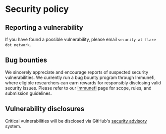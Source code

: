 # Security policy

## Reporting a vulnerability

If you have found a possible vulnerability, please email
`security at flare dot network`.

## Bug bounties

We sincerely appreciate and encourage reports of suspected security
vulnerabilities. We currently run a bug bounty program through Immunefi, where
eligible researchers can earn rewards for responsibly disclosing valid security
issues. Please refer to our
[Immunefi](https://immunefi.com/bug-bounty/flarenetwork/information/) page for
scope, rules, and submission guidelines.

## Vulnerability disclosures

Critical vulnerabilities will be disclosed via GitHub's
[security advisory](https://github.com/flare-foundation/fassets/security)
system.
